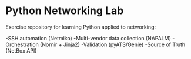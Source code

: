 # Python Networking Lab

Exercise repository for learning Python applied to networking:

-SSH automation (Netmiko)
-Multi-vendor data collection (NAPALM)
-Orchestration (Nornir + Jinja2)
-Validation (pyATS/Genie)
-Source of Truth (NetBox API)

